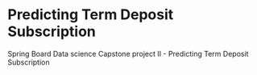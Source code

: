 # Predicting Term Deposit Subscription
Spring Board Data science Capstone project II - Predicting Term Deposit Subscription

